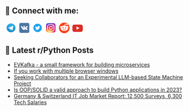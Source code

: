 ## 🔎 Connect with me:
[<img src="https://github.com/bullbesh/bullbesh/blob/main/images/Telegram.png" width="32" height="32" />](https://t.me/bullbesh)
[<img src="https://github.com/bullbesh/bullbesh/blob/main/images/VK.png" width="32" height="32" />](https://vk.com/bullbesh)
[<img src="https://github.com/bullbesh/bullbesh/blob/main/images/Twitter.png" width="32" height="32" />](https://twitter.com/bullbesh1)
[<img src="https://github.com/bullbesh/bullbesh/blob/main/images/Instagram.png" width="32" height="32" />](https://www.instagram.com/bullbesh)
[<img src="https://github.com/bullbesh/bullbesh/blob/main/images/Reddit.png" width="32" height="32" />](https://www.reddit.com/user/bullbesh)
[<img src="https://github.com/bullbesh/bullbesh/blob/main/images/YouTube.png" width="32" height="32" />](https://www.youtube.com/channel/UCtfjRs6uzgq5mfm8S06WTcg)

## 📕 Latest r/Python Posts
<!-- BLOG-POST-LIST:START -->
- [EVKafka - a small framework for building microservices](https://www.reddit.com/r/Python/comments/17zw952/evkafka_a_small_framework_for_building/)
- [If you work with multiple browser windows](https://www.reddit.com/r/Python/comments/17zw61x/if_you_work_with_multiple_browser_windows/)
- [Seeking Collaborators for an Experimental LLM-based State Machine Project](https://www.reddit.com/r/Python/comments/17zv9x3/seeking_collaborators_for_an_experimental/)
- [Is OOP/SOLID a valid approach to build Python applications in 2023?](https://www.reddit.com/r/Python/comments/17zt4g4/is_oopsolid_a_valid_approach_to_build_python/)
- [Germany &amp; Switzerland IT Job Market Report: 12,500 Surveys, 6,300 Tech Salaries](https://www.reddit.com/r/Python/comments/17zsiaa/germany_switzerland_it_job_market_report_12500/)
<!-- BLOG-POST-LIST:END -->
